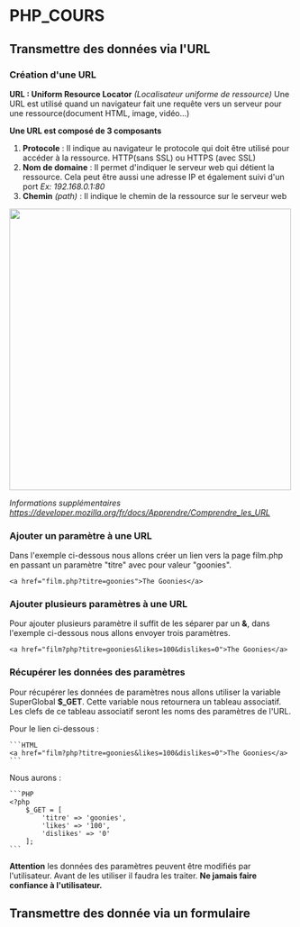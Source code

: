 # PHP_COURS
## Transmettre des données via l'URL
### Création d'une URL 
**URL : Uniform Resource Locator** *(Localisateur uniforme de ressource)*
Une URL est utilisé quand un navigateur fait une requête vers un serveur pour une ressource(document HTML, image, vidéo...)

**Une URL est composé de 3 composants**

1. **Protocole** : Il indique au navigateur le protocole qui doit être utilisé pour accéder à la ressource. HTTP(sans SSL) ou HTTPS (avec SSL)
2. **Nom de domaine** : Il permet d'indiquer le serveur web qui détient la ressource. Cela peut être aussi une adresse IP et également suivi d'un port *Ex: 192.168.0.1:80*
3. **Chemin** *(path)* : Il indique le chemin de la ressource sur le serveur web 

<img align="center" width="500" src="assets/url.pgn">

*Informations supplémentaires <https://developer.mozilla.org/fr/docs/Apprendre/Comprendre_les_URL>*

### Ajouter un paramètre à une URL

Dans l'exemple ci-dessous nous allons créer un lien vers la page film.php en passant un paramètre "titre" avec pour valeur "goonies".

    <a href="film.php?titre=goonies">The Goonies</a>

### Ajouter plusieurs paramètres à une URL

Pour ajouter plusieurs paramètre il suffit de les séparer par un **&**, dans l'exemple ci-dessous nous allons envoyer trois paramètres.

    <a href="film?php?titre=goonies&likes=100&dislikes=0">The Goonies</a>

### Récupérer les données des paramètres

Pour récupérer les données de paramètres nous allons utiliser la variable SuperGlobal **$_GET**. Cette variable nous retournera un tableau associatif. Les clefs de ce tableau associatif seront les noms des paramètres de l'URL.

Pour le lien ci-dessous :

    ```HTML
    <a href="film?php?titre=goonies&likes=100&dislikes=0">The Goonies</a>
    ```

Nous aurons :

    ```PHP
    <?php
        $_GET = [
            'titre' => 'goonies',
            'likes' => '100',
            'dislikes' => '0'
        ];
    ```

**Attention** les données des paramètres peuvent être modifiés par l'utilisateur. Avant de les utiliser il faudra les traiter.
**Ne jamais faire confiance à l'utilisateur.**

## Transmettre des donnée via un formulaire
